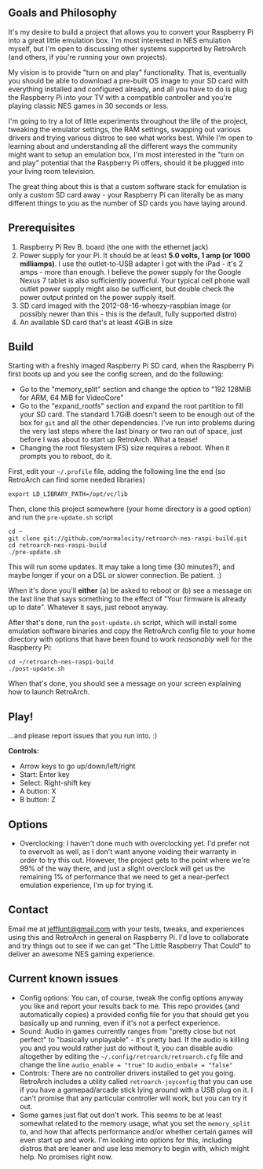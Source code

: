 ## Goals and Philosophy

It's my desire to build a project that allows you to convert your Raspberry Pi into a great little emulation box. I'm most interested in NES emulation myself, but I'm open to discussing other systems supported by RetroArch (and others, if you're running your own projects).

My vision is to provide "turn on and play" functionality. That is, eventually you should be able to download a pre-built OS image to your SD card with everything installed and configured already, and all you have to do is plug the Raspberry Pi into your TV with a compatible controller and you're playing classic NES games in 30 seconds or less.

I'm going to try a lot of little experiments throughout the life of the project, tweaking the emulator settings, the RAM settings, swapping out various drivers and trying various distros to see what works best. While I'm open to learning about and understanding all the different ways the community might want to setup an emulation box, I'm most interested in the "turn on and play" potential that the Raspberry Pi offers, should it be plugged into your living room television.

The great thing about this is that a custom software stack for emulation is only a custom SD card away - your Raspberry Pi can literally be as many different things to you as the number of SD cards you have laying around.

## Prerequisites

1. Raspberry Pi Rev B. board (the one with the ethernet jack)
2. Power supply for your Pi. It should be at least **5.0 volts, 1 amp (or 1000 milliamps)**. I use the outlet-to-USB adapter I got with the iPad - it's 2 amps - more than enough. I believe the power supply for the Google Nexus 7 tablet is also sufficiently powerful. Your typical cell phone wall outlet power supply might also be sufficient, but double check the power output printed on the power supply itself.
3. SD card imaged with the 2012-08-16-wheezy-raspbian image (or possibly newer than this - this is the default, fully supported distro)
4. An available SD card that's at least 4GiB in size

## Build

Starting with a freshly imaged Raspberry Pi SD card, when the Raspberry Pi first boots up and you see the config screen, and do the following:

* Go to the "memory_split" section and change the option to "192 128MiB for ARM, 64 MiB for VideoCore"
* Go to the "expand_rootfs" section and expand the root partition to fill your SD card. The standard 1.7GiB doesn't seem to be enough out of the box for `git` and all the other dependencies. I've run into problems during the very last steps where the last binary or two ran out of space, just before I was about to start up RetroArch. What a tease!
* Changing the root filesystem (FS) size requires a reboot. When it prompts you to reboot, do it.

First, edit your `~/.profile` file, adding the following line the end (so RetroArch can find some needed libraries)

    export LD_LIBRARY_PATH=/opt/vc/lib

Then, clone this project somewhere (your home directory is a good option) and run the `pre-update.sh` script

    cd ~
    git clone git://github.com/normalocity/retroarch-nes-raspi-build.git
    cd retroarch-nes-raspi-build
    ./pre-update.sh

This will run some updates. It may take a long time (30 minutes?), and maybe longer if your on a DSL or slower connection. Be patient. :)

When it's done you'll **either** (a) be asked to reboot or (b) see a message on the last line that says something to the effect of "Your firmware is already up to date". Whatever it says, just reboot anyway.

After that's done, run the `post-update.sh` script, which will install some emulation software binaries and copy the RetroArch config file to your home directory with options that have been found to work *reasonably* well for the Raspberry Pi:

    cd ~/retroarch-nes-raspi-build
    ./post-update.sh
    
When that's done, you should see a message on your screen explaining how to launch RetroArch.

## Play!

...and please report issues that you run into. :)

**Controls:**

* Arrow keys to go up/down/left/right
* Start: Enter key
* Select: Right-shift key
* A button: X
* B button: Z

## Options

* Overclocking: I haven't done much with overclocking yet. I'd prefer not to overvolt as well, as I don't want anyone voiding their warranty in order to try this out. However, the project gets to the point where we're 99% of the way there, and just a slight overclock will get us the remaining 1% of performance that we need to get a near-perfect emulation experience, I'm up for trying it.

## Contact

Email me at jefflunt@gmail.com with your tests, tweaks, and experiences using this and RetroArch in general on Raspberry Pi. I'd love to collaborate and try things out to see if we can get "The Little Raspberry That Could" to deliver an awesome NES gaming experience.

## Current known issues

* Config options: You can, of course, tweak the config options anyway you like and report your results back to me. This repo provides (and automatically copies) a provided config file for you that should get you basically up and running, even if it's not a perfect experience.
* Sound: Audio in games currently ranges from "pretty close but not perfect" to "basically unplayable" - it's pretty bad. If the audio is killing you and you would rather just do without it, you can disable audio altogether by editing the `~/.config/retroarch/retroarch.cfg` file and change the line `audio_enable = "true"` to `audio_enbale = "false"`
* Controls: There are no controller drivers installed to get you going. RetroArch includes a utility called `retroarch-joyconfig` that you can use if you have a gamepad/arcade stick lying around with a USB plug on it. I can't promise that any particular controller will work, but you can try it out.
* Some games just flat out don't work. This seems to be at least somewhat related to the memory usage, what you set the `memory_split` to, and how that affects performance and/or whether certain games will even start up and work. I'm looking into options for this, including distros that are leaner and use less memory to begin with, which might help. No promises right now.